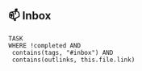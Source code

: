 ## 📫 Inbox
```dataview
TASK
WHERE !completed AND
 contains(tags, "#inbox") AND
 contains(outlinks, this.file.link)
  ```

